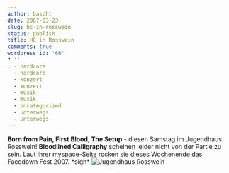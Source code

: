 ```yaml
---
author: bascht
date: 2007-03-23
slug: hc-in-rosswein
status: publish
title: HC in Rosswein
comments: true
wordpress_id: '66'
? ''
: - hardcore
  - hardcore
  - konzert
  - konzert
  - musik
  - musik
  - Uncategorized
  - unterwegs
  - unterwegs
---
```


**Born from Pain, First Blood, The Setup** - diesen Samstag im
Jugendhaus Rosswein! **Bloodlined Calligraphy** scheinen leider
nicht von der Partie zu sein. Laut ihrer myspace-Seite rocken sie
dieses Wochenende das Facedown Fest 2007. \*sigh\*
![Jugendhaus Rosswein](http://www.jugendhaus-rosswein.de/events/born%20from%20pain.jpg "Jugendhaus Rosswein")



